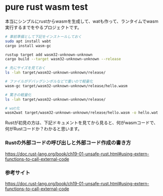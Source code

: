 # pure rust wasm test

本当にシンプルにrustからwasmを生成して、watも作って、ランタイムでwasm実行するまでをやるプロジェクトです。

```bash
# 事前準備として下記をインストールしておく
sudo apt install wabt
cargo install wasm-gc
```

```bash
rustup target add wasm32-unknown-unknown
cargo build --target wasm32-unknown-unknown --release

# 先にサイズを見ておく
ls -lah target/wasm32-unknown-unknown/release/

# ファイルがデバッグシンボルなどで重いので軽量化
wasm-gc target/wasm32-unknown-unknown/release/hello.wasm

# 驚きの軽量化
ls -lah target/wasm32-unknown-unknown/release/

# wat化
wasm2wat target/wasm32-unknown-unknown/release/hello.wasm -o hello.wat
```



Rustが初見の方は、下記ドキュメントを見てから見ると、何がwasmコードで、何がRustコードか？わかると思います。

### Rustの外部コードの呼び出しと外部コード作成の書き方
https://doc.rust-lang.org/book/ch19-01-unsafe-rust.html#using-extern-functions-to-call-external-code

### 参考サイト
https://doc.rust-lang.org/book/ch19-01-unsafe-rust.html#using-extern-functions-to-call-external-code

